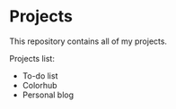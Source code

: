 # Projects

This repository contains all of my projects.

Projects list:

- To-do list
- Colorhub
- Personal blog
